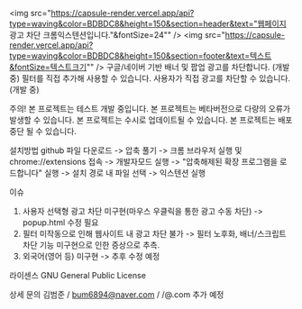 
<img src="https://capsule-render.vercel.app/api?type=waving&color=BDBDC8&height=150&section=header&text="웹페이지 광고 차단 크롬익스텐션입니다."&fontSize=24"" />
<img src="https://capsule-render.vercel.app/api?type=waving&color=BDBDC8&height=150&section=footer&text=텍스트&fontSize=텍스트크기"" />
구글/네이버 기반 배너 및 팝업 광고를 차단합니다. (개발 중)
필터를 직접 추가해 사용할 수 있습니다.
사용자가 직접 광고를 차단할 수 있습니다. (개발 중)

주의!
본 프로젝트는 테스트 개발 중입니다.
본 프로젝트는 베타버전으로 다량의 오류가 발생할 수 있습니다.
본 프로젝트는 수시로 업데이트될 수 있습니다.
본 프로젝트는 배포 중단 될 수 있습니다.

설치방법
github 파일 다운로드 -> 압축 풀기 -> 크롬 브라우저 실행 및 chrome://extensions 접속 -> 개발자모드 실행 -> "압축해제된 확장 프로그램을 로드합니다" 실행 -> 설치 경로 내 파일 선택 -> 익스텐션 실행

이슈
1) 사용자 선택형 광고 차단 미구현(마우스 우클릭을 통한 광고 수동 차단) -> popup.html 수정 필요
2) 필터 미작동으로 인해 웹사이트 내 광고 차단 불가 -> 필터 노후화, 배너/스크립트 차단 기능 미구현으로 인한 증상으로 추측.
3) 외국어(영어 등) 미구현 -> 추후 수정 예정


라이센스
GNU General Public License


상세 문의
김범준 / bum6894@naver.com
/  /@.com
추가 예정
